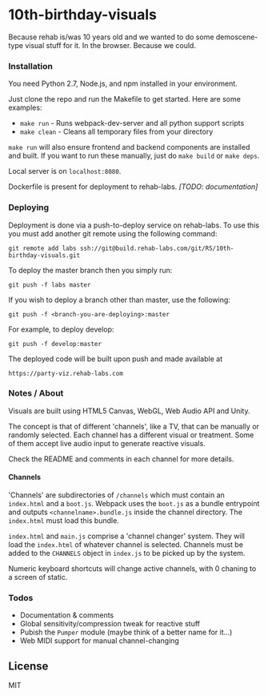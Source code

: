 # 10th-birthday-visuals

Because rehab is/was 10 years old and we wanted to do some demoscene-type
visual stuff for it.  In the browser.  Because we could.

### Installation

You need Python 2.7, Node.js, and npm installed in your environment.

Just clone the repo and run the Makefile to get started. Here are some
examples:

  * `make run` - Runs webpack-dev-server and all python support scripts
  * `make clean` - Cleans all temporary files from your directory

`make run` will also ensure frontend and backend components are installed and
built. If you want to run these manually, just do `make build` or `make deps`.

Local server is on `localhost:8080`.

Dockerfile is present for deployment to rehab-labs. _[TODO: documentation]_

### Deploying

Deployment is done via a push-to-deploy service on rehab-labs. To use this
you must add another git remote using the following command:

`git remote add labs ssh://git@build.rehab-labs.com/git/RS/10th-birthday-visuals.git`

To deploy the master branch then you simply run:

`git push -f labs master`

If you wish to deploy a branch other than master, use the following:

`git push -f <branch-you-are-deploying>:master`

For example, to deploy develop:

`git push -f develop:master`

The deployed code will be built upon push and made available at

`https://party-viz.rehab-labs.com`

### Notes / About

Visuals are built using HTML5 Canvas, WebGL, Web Audio API and Unity.

The concept is that of different 'channels', like a TV, that can be manually
or randomly selected.  Each channel has a different visual or treatment.
Some of them accept live audio input to generate reactive visuals.

Check the README and comments in each channel for more details.

#### Channels

'Channels' are subdirectories of `/channels` which must contain an `index.html` and a `boot.js`.
Webpack uses the `boot.js` as a bundle entrypoint and outputs `<channelname>.bundle.js` inside the channel
directory.  The `index.html` must load this bundle.

`index.html` and `main.js` comprise a 'channel changer' system.  They will load the 
`index.html` of whatever channel is selected.  Channels must be added to the `CHANNELS` object 
in `index.js` to be picked up by the system.

Numeric keyboard shortcuts will change active channels, with 0 chaning to a screen of static.

### Todos

 - Documentation & comments
 - Global sensitivity/compression tweak for reactive stuff
 - Pubish the `Pumper` module (maybe think of a better name for it...)
 - Web MIDI support for manual channel-changing

License
----

MIT
